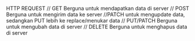 HTTP REQUEST
// GET Berguna untuk mendapatkan data di server
// POST Berguna untuk mengirim data ke server //PATCH untuk mengupdate data, sedangkan PUT lebih ke replace/menukar data
// PUT/PATCH Berguna untuk mengubah data di server
// DELETE Berguna untuk menghapus data di server

